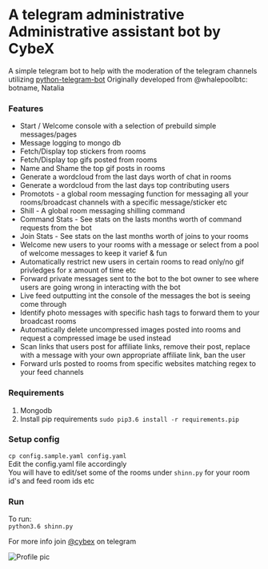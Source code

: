# A telegram administrative Administrative assistant bot by CybeX

A simple telegram bot to help with the moderation of the telegram channels utilizing [python-telegram-bot](https://github.com/python-telegram-bot/python-telegram-bot)
Originally developed from @whalepoolbtc: botname, Natalia

### Features  
- Start / Welcome console with a selection of prebuild simple messages/pages  
- Message logging to mongo db   
- Fetch/Display top stickers from rooms  
- Fetch/Display top gifs posted from rooms  
- Name and Shame the top gif posts in rooms  
- Generate a wordcloud from the last days worth of chat in rooms  
- Generate a wordcloud from the last days top contributing users  
- Promotots - a global room messaging function for messaging all your rooms/broadcast channels with a specific message/sticker etc  
- Shill - A global room messaging shilling command   
- Command Stats - See stats on the lasts months worth of command requests from the bot  
- Join Stats - See stats on the last months worth of joins to your rooms  
- Welcome new users to your rooms with a message or select from a pool of welcome messages to keep it varief & fun  
- Automatically restrict new users in certain rooms to read only/no gif privledges for x amount of time etc  
- Forward private messages sent to the bot to the bot owner to see where users are going wrong in interacting with the bot  
- Live feed outputting int the console of the messages the bot is seeing come through  
- Identify photo messages with specific hash tags to forward them to your broadcast rooms  
- Automatically delete uncompressed images posted into rooms and request a compressed image be used instead  
- Scan links that users post for affiliate links, remove their post, replace with a message with your own appropriate affiliate link, ban the user  
- Forward urls posted to rooms from specific websites matching regex to your feed channels  
  

### Requirements
1) Mongodb  
2) Install pip requirements `sudo pip3.6 install -r requirements.pip`    

### Setup config
`cp config.sample.yaml config.yaml`  
Edit the config.yaml file accordingly  
You will have to edit/set some of the rooms under `shinn.py` for your room id's and feed room ids etc  

### Run
To run:  
`python3.6 shinn.py`

For more info join [@cybex](https://t.me/joinchat/IJzAyRFgkhCv2E4s6fLRyg) on telegram   

![Profile pic](https://cybex.io/assets/cybex_logo_w-681bfeab7ae60f50595128137e6229052ac47f2e37c714097490f816c61a22d3.png)